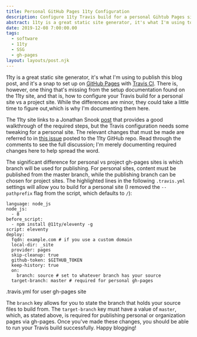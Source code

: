 ```yaml
---
title: Personal GitHub Pages 11ty Configuration
description: Configure 11ty Travis build for a personal Gihtub Pages site.
abstract: 11ty is a great static site generator, it's what I'm using to publish this blog post, and it's a snap to set up on GitHub Pages with Travis CI . There is, however, one thing...
date: 2019-12-08 7:00:00.00
tags:
  - software
  - 11ty
  - SSG
  - gh-pages
layout: layouts/post.njk
---
```


11ty is a great static site generator, it's what I'm using to publish this blog post, and it's a snap to set up on [GitHub Pages](https://pages.github.com/) with [Travis CI](https://travis-ci.org/). There is, however, one thing that's missing from the setup documentation found on the 11ty site, and that is, how to configure your Travis build for a personal site vs a project site. While the differences are minor, they could take a little time to figure out,which is why I'm documenting them here.

The 11ty site links to a Jonathan Snook [post](https://snook.ca/archives/servers/deploying-11ty-to-gh-pages) that provides a good walkthrough of the required steps, but the Travis configuration needs some tweaking for a personal site. The relevant changes that must be made are referred to in [this issue](https://github.com/11ty/eleventy-base-blog/issues/11) posted to the 11ty GitHub repo. Read through the comments to see the full discussion; I'm merely documenting required changes here to help spread the word.

The significant difference for personal vs project gh-pages sites is which branch will be used for publishing. For personal sites, content must be published from the master branch, while the publishing branch can be chosen for project sites. The highlighted lines in the following `.travis.yml` settings will allow you to build for a personal site (I removed the `--pathprefix` flag from the script, which defaults to `/`):

```yaml/14-15
language: node_js
node_js:
  - 8
before_script:
  - npm install @11ty/eleventy -g
script: eleventy
deploy:
  fqdn: example.com # if you use a custom domain
  local-dir: _site
  provider: pages
  skip-cleanup: true
  github-token: $GITHUB_TOKEN
  keep-history: true
  on:
    branch: source # set to whatever branch has your source
  target-branch: master # required for personal gh-pages
```

<p class="caption">.travis.yml for user gh-pages site</p>

The `branch` key allows for you to state the branch that holds your source files to build from. The `target-branch` key must have a value of `master`, which, as stated above, is required for publishing personal or organization pages via gh-pages. Once you've made these changes, you should be able to run your Travis build successfully. Happy blogging!
